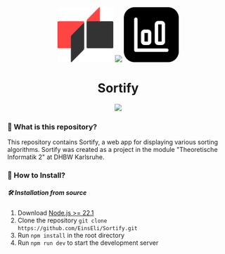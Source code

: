 <div align="center" >
	<a href="https://www.karlsruhe.dhbw.de" style="text-decoration: none;">
		<picture>
			<source height="125px" media="(prefers-color-scheme: dark)" srcset="https://raw.githubusercontent.com/TINF23B6/.github/main/profile/assets/icon_dark.svg">
			<img height="125px" src="https://raw.githubusercontent.com/TINF23B6/.github/main/profile/assets/icon_light.svg">
		</picture>
	</a>
	<img height="125px" src="https://gw.alipayobjects.com/zos/kitchen/qJ3l3EPsdW/split.svg">
	<a href="https://github.com/EinsEli/Sortify">
		<img height="125px" src="https://raw.githubusercontent.com/EinsEli/Sortify/main/docs/logo.svg">
	</a>
<h1>Sortify</h1>
<img src="https://raw.githubusercontent.com/andreasbm/readme/master/assets/line.png" />
</div>


### 🚀 What is this repository?

This repository contains Sortify, a web app for displaying various sorting algorithms. Sortify was created as a project in the module "Theoretische Informatik 2" at DHBW Karlsruhe.

### 📘 How to Install?

##### 🛠 Installation from source

1. Download [Node.js >= 22.1](https://nodejs.org/en/)
2. Clone the repository `git clone https://github.com/EinsEli/Sortify.git`
3. Run `npm install` in the root directory
4. Run `npm run dev` to start the development server
